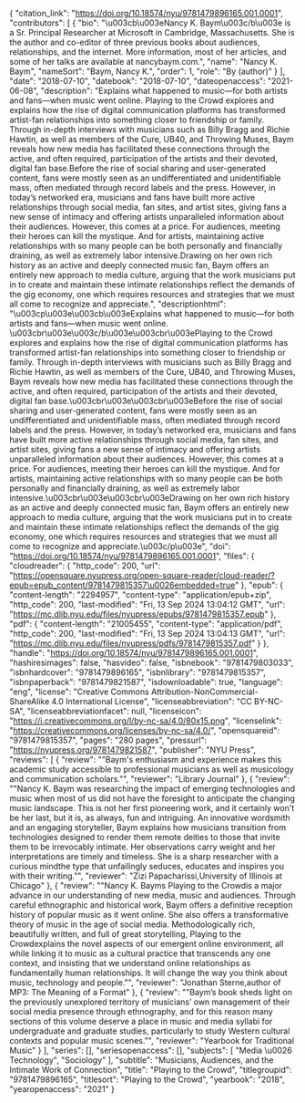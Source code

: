 {
   "citation_link": "https://doi.org/10.18574/nyu/9781479896165.001.0001",
   "contributors": [
     {
       "bio": "\u003cb\u003eNancy K. Baym\u003c/b\u003e is a Sr. Principal Researcher at Microsoft in Cambridge, Massachusetts. She is the author and co-editor of three previous books about audiences, relationships, and the internet. More information, most of her articles, and some of her talks are available at nancybaym.com.",
       "name": "Nancy K. Baym",
       "nameSort": "Baym, Nancy K.",
       "order": 1,
       "role": "By (author)"
     }
   ],
   "date": "2018-07-10",
   "datebook": "2018-07-10",
   "dateopenaccess": "2021-06-08",
   "description": "Explains what happened to music—for both artists and fans—when music went online. Playing to the Crowd explores and explains how the rise of digital communication platforms has transformed artist-fan relationships into something closer to friendship or family. Through in-depth interviews with musicians such as Billy Bragg and Richie Hawtin, as well as members of the Cure, UB40, and Throwing Muses, Baym reveals how new media has facilitated these connections through the active, and often required, participation of the artists and their devoted, digital fan base.Before the rise of social sharing and user-generated content, fans were mostly seen as an undifferentiated and unidentifiable mass, often mediated through record labels and the press. However, in today’s networked era, musicians and fans have built more active relationships through social media, fan sites, and artist sites, giving fans a new sense of intimacy and offering artists unparalleled information about their audiences. However, this comes at a price. For audiences, meeting their heroes can kill the mystique. And for artists, maintaining active relationships with so many people can be both personally and financially draining, as well as extremely labor intensive.Drawing on her own rich history as an active and deeply connected music fan, Baym offers an entirely new approach to media culture, arguing that the work musicians put in to create and maintain these intimate relationships reflect the demands of the gig economy, one which requires resources and strategies that we must all come to recognize and appreciate.",
   "descriptionhtml": "\u003cp\u003e\u003cb\u003eExplains what happened to music—for both artists and fans—when music went online. \u003cbr\u003e\u003c/b\u003e\u003cbr\u003ePlaying to the Crowd explores and explains how the rise of digital communication platforms has transformed artist-fan relationships into something closer to friendship or family. Through in-depth interviews with musicians such as Billy Bragg and Richie Hawtin, as well as members of the Cure, UB40, and Throwing Muses, Baym reveals how new media has facilitated these connections through the active, and often required, participation of the artists and their devoted, digital fan base.\u003cbr\u003e\u003cbr\u003eBefore the rise of social sharing and user-generated content, fans were mostly seen as an undifferentiated and unidentifiable mass, often mediated through record labels and the press. However, in today’s networked era, musicians and fans have built more active relationships through social media, fan sites, and artist sites, giving fans a new sense of intimacy and offering artists unparalleled information about their audiences. However, this comes at a price. For audiences, meeting their heroes can kill the mystique. And for artists, maintaining active relationships with so many people can be both personally and financially draining, as well as extremely labor intensive.\u003cbr\u003e\u003cbr\u003eDrawing on her own rich history as an active and deeply connected music fan, Baym offers an entirely new approach to media culture, arguing that the work musicians put in to create and maintain these intimate relationships reflect the demands of the gig economy, one which requires resources and strategies that we must all come to recognize and appreciate.\u003c/p\u003e",
   "doi": "https://doi.org/10.18574/nyu/9781479896165.001.0001",
   "files": {
     "cloudreader": {
       "http_code": 200,
       "url": "https://opensquare.nyupress.org/open-square-reader/cloud-reader/?epub=epub_content/9781479815357\u0026embedded=true"
     },
     "epub": {
       "content-length": "2294957",
       "content-type": "application/epub+zip",
       "http_code": 200,
       "last-modified": "Fri, 13 Sep 2024 13:04:12 GMT",
       "url": "https://mc.dlib.nyu.edu/files/nyupress/epubs/9781479815357.epub"
     },
     "pdf": {
       "content-length": "21005455",
       "content-type": "application/pdf",
       "http_code": 200,
       "last-modified": "Fri, 13 Sep 2024 13:04:13 GMT",
       "url": "https://mc.dlib.nyu.edu/files/nyupress/pdfs/9781479815357.pdf"
     }
   },
   "handle": "https://doi.org/10.18574/nyu/9781479896165.001.0001",
   "hashiresimages": false,
   "hasvideo": false,
   "isbnebook": "9781479803033",
   "isbnhardcover": "9781479896165",
   "isbnlibrary": "9781479815357",
   "isbnpaperback": "9781479821587",
   "isdownloadable": true,
   "language": "eng",
   "license": "Creative Commons Attribution-NonCommercial-ShareAlike 4.0 International License",
   "licenseabbreviation": "CC BY-NC-SA",
   "licenseabbreviationfacet": null,
   "licenseicon": "https://i.creativecommons.org/l/by-nc-sa/4.0/80x15.png",
   "licenselink": "https://creativecommons.org/licenses/by-nc-sa/4.0/",
   "opensquareid": "9781479815357",
   "pages": "280 pages",
   "pressurl": "https://nyupress.org/9781479821587",
   "publisher": "NYU Press",
   "reviews": [
     {
       "review": "\"Baym's enthusiasm and experience makes this academic study accessible to professional musicians as well as musicology and communication scholars.\"",
       "reviewer": "Library Journal"
     },
     {
       "review": "\"Nancy K. Baym was researching the impact of emerging technologies and music when most of us did not have the foresight to anticipate the changing music landscape. This is not her first pioneering work, and it certainly won't be her last, but it is, as always, fun and intriguing. An innovative wordsmith and an engaging storyteller, Baym explains how musicians transition from technologies designed to render them remote deities to those that invite them to be irrevocably intimate. Her observations carry weight and her interpretations are timely and timeless. She is a sharp researcher with a curious mindthe type that unfailingly seduces, educates and inspires you with their writing.\"",
       "reviewer": "Zizi Papacharissi,University of Illinois at Chicago"
     },
     {
       "review": "\"Nancy K. Bayms Playing to the Crowdis a major advance in our understanding of new media, music and audiences. Through careful ethnographic and historical work, Baym offers a definitive reception history of popular music as it went online. She also offers a transformative theory of music in the age of social media. Methodologically rich, beautifully written, and full of great storytelling, Playing to the Crowdexplains the novel aspects of our emergent online environment, all while linking it to music as a cultural practice that transcends any one context, and insisting that we understand online relationships as fundamentally human relationships. It will change the way you think about music, technology and people.\"",
       "reviewer": "Jonathan Sterne,author of MP3: The Meaning of a Format"
     },
     {
       "review": "\"Baym’s book sheds light on the previously unexplored territory of musicians’ own management of their social media presence through ethnography, and for this reason many sections of this volume deserve a place in music and media syllabi for undergraduate and graduate studies, particularly to study Western cultural contexts and popular music scenes.\"",
       "reviewer": "Yearbook for Traditional Music"
     }
   ],
   "series": [],
   "seriesopenaccess": [],
   "subjects": [
     "Media \u0026 Technology",
     "Sociology"
   ],
   "subtitle": "Musicians, Audiences, and the Intimate Work of Connection",
   "title": "Playing to the Crowd",
   "titlegroupid": "9781479896165",
   "titlesort": "Playing to the Crowd",
   "yearbook": "2018",
   "yearopenaccess": "2021"
 }
